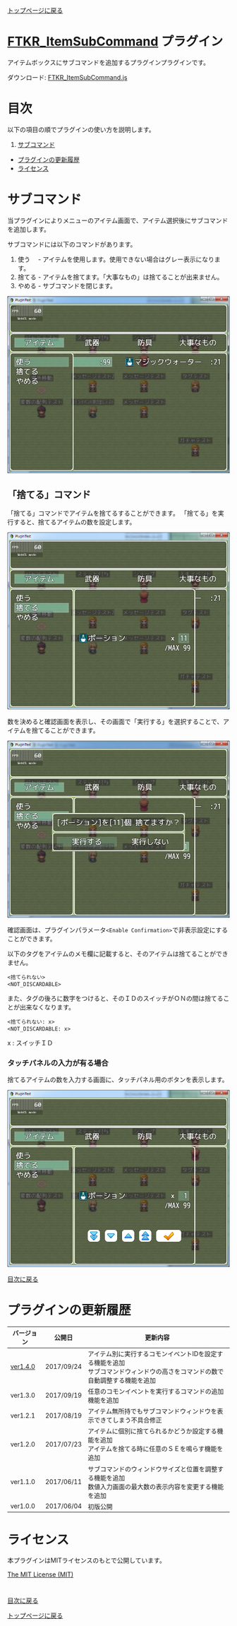 [トップページに戻る](README.md)

# [FTKR_ItemSubCommand](FTKR_ItemSubCommand.js) プラグイン

アイテムボックスにサブコマンドを追加するプラグインプラグインです。

ダウンロード: [FTKR_ItemSubCommand.js](https://raw.githubusercontent.com/futokoro/RPGMaker/master/FTKR_ItemSubCommand.js)

# 目次

以下の項目の順でプラグインの使い方を説明します。
1. [サブコマンド](#サブコマンド)
* [プラグインの更新履歴](#プラグインの更新履歴)
* [ライセンス](#ライセンス)

# サブコマンド

当プラグインによりメニューのアイテム画面で、アイテム選択後にサブコマンドを追加します。

サブコマンドには以下のコマンドがあります。
1. 使う　 - アイテムを使用します。使用できない場合はグレー表示になります。
2. 捨てる - アイテムを捨てます。「大事なもの」は捨てることが出来ません。
3. やめる - サブコマンドを閉じます。

![画像](image/FTKR_ExItemBox/n06_002.png)

## 「捨てる」コマンド 
「捨てる」コマンドでアイテムを捨てるすることができます。
「捨てる」を実行すると、捨てるアイテムの数を設定します。

![画像](image/FTKR_ExItemBox/n06_001.png)

数を決めると確認画面を表示し、その画面で「実行する」を選択することで、アイテムを捨てることができます。

![画像](image/FTKR_ExItemBox/n06_003.png)

確認画面は、プラグインパラメータ`<Enable Confirmation>`で非表示設定にすることができます。

以下のタグをアイテムのメモ欄に記載すると、そのアイテムは捨てることができません。

```
<捨てられない>
<NOT_DISCARDABLE>
```
また、タグの後ろに数字をつけると、そのＩＤのスイッチがＯＮの間は捨てることが出来なくなります。

```
<捨てられない: x>
<NOT_DISCARDABLE: x>
```
x : スイッチＩＤ

### タッチパネルの入力が有る場合 
捨てるアイテムの数を入力する画面に、タッチパネル用のボタンを表示します。

![画像](image/FTKR_ExItemBox/n06_004.png)

[目次に戻る](#目次)

# プラグインの更新履歴

| バージョン | 公開日 | 更新内容 |
| --- | --- | --- |
| [ver1.4.0](FTKR_ItemSubCommand.js) | 2017/09/24 | アイテム別に実行するコモンイベントIDを設定する機能を追加<br>サブコマンドウィンドウの高さをコマンドの数で自動調整する機能を追加 |
| ver1.3.0 | 2017/09/19 | 任意のコモンイベントを実行するコマンドの追加機能を追加 |
| ver1.2.1 | 2017/08/19 | アイテム無所持でもサブコマンドウィンドウを表示できてしまう不具合修正 |
| ver1.2.0 | 2017/07/23 | アイテムに個別に捨てられるかどうか設定する機能を追加<br>アイテムを捨てる時に任意のＳＥを鳴らす機能を追加 |
| ver1.1.0 | 2017/06/11 | サブコマンドのウィンドウサイズと位置を調整する機能を追加<br>数値入力画面の最大数の表示内容を変更する機能を追加 |
| ver1.0.0 | 2017/06/04 | 初版公開 |

# ライセンス

本プラグインはMITライセンスのもとで公開しています。

[The MIT License (MIT)](https://opensource.org/licenses/mit-license.php)

#
[目次に戻る](#目次)

[トップページに戻る](README.md)